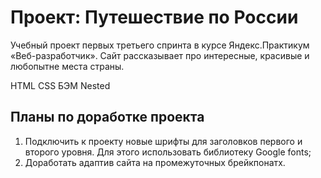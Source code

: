 # Проект: Путешествие по России

Учебный проект первых третьего спринта в курсе Яндекс.Практикум «Веб-разработчик». 
Сайт рассказывает про интересные, красивые и любопытне места страны.



HTML
CSS 
БЭМ Nested

## Планы по доработке проекта

1. Подключить к проекту новые шрифты для заголовков первого и второго уровня. Для этого использовать библиотеку Google fonts;
2. Доработать адаптив сайта на промежуточных брейкпонатх.
